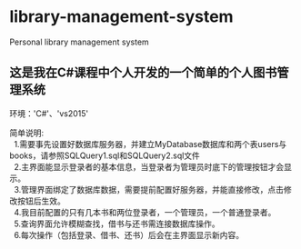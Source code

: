 # library-management-system
Personal library management system

这是我在C#课程中个人开发的一个简单的个人图书管理系统
----------------------------------------------

环境：'C#'、'vs2015'<br>

简单说明:<br>
    1.需要事先设置好数据库服务器，并建立MyDatabase数据库和两个表users与books，请参照SQLQuery1.sql和SQLQuery2.sql文件<br>
    2.主界面能显示登录者的基本信息，当登录者为管理员时底下的管理按钮才会显示。<br>
    3.管理界面绑定了数据库数据，需要提前配置好服务器，并能直接修改，点击修改按钮后生效。<br>
    4.我目前配置的只有几本书和两位登录者，一个管理员，一个普通登录者。<br>
    5.查询界面允许模糊查找，借书与还书需连接数据库操作。<br>
    6.每次操作（包括登录、借书、还书）后会在主界面显示新内容。<br>
